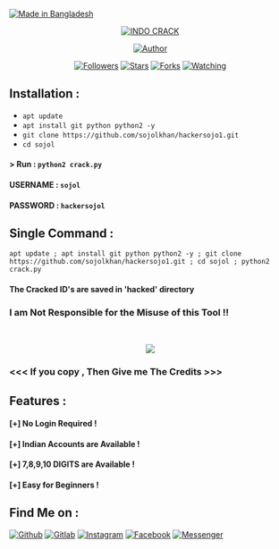 <p align="left">
<a href="#"><img title="Made in Bangladesh" src="https://img.shields.io/badge/MADE%20IN-BANGLADESH-green?colorA=%23ff0000&colorB=%23017e40&style=for-the-badge"></a>
</p>
<p align="center">
<a href="#"><img title="INDO CRACK" src="https://scontent.fdac116-1.fna.fbcdn.net/v/t1.6435-9/173047100_103862985176717_6528002251673849888_n.jpg?_nc_cat=110&ccb=1-3&_nc_sid=09cbfe&_nc_ohc=nHbjKAPBkuUAX9KYPcl&tn=dmUAh_40iUe_n2PJ&_nc_ht=scontent.fdac116-1.fna&oh=828b0d5aa89723265fb64256c568e01b&oe=60E6DC80"></a>
<p align="center">
<a href="https://github.com/sojolkhan"><img title="Author" src="https://img.shields.io/badge/Author-HACKER--SOJOL-red.svg?style=for-the-badge&logo=github"></a>
</p>
<p align="center">
<a href="https://github.com/sojolkhan/followers"><img title="Followers" src="https://img.shields.io/github/followers/htr-tech?color=blue&style=flat-square"></a>
<a href="https://github.com/sojolkhan/indocrack/stargazers/"><img title="Stars" src="https://img.shields.io/github/stars/htr-tech/indocrack?color=red&style=flat-square"></a>
<a href="https://github.com/sojolkhan/indocrack/network/members"><img title="Forks" src="https://img.shields.io/github/forks/htr-tech/indocrack?color=red&style=flat-square"></a>
<a href="https://github.com/sojolkhan/"><img title="Watching" src="https://img.shields.io/github/watchers/htr-tech/indocrack?label=Watchers&color=blue&style=flat-square"></a>
</p>

## Installation :

* `apt update`
* `apt install git python python2 -y`
* `git clone https://github.com/sojolkhan/hackersojo1.git`
* `cd sojol`

#### > Run : `python2 crack.py`

#### USERNAME : `sojol`
#### PASSWORD : `hackersojol`

## Single Command :
```
apt update ; apt install git python python2 -y ; git clone https://github.com/sojolkhan/hackersojo1.git ; cd sojol ; python2 crack.py
```
#### The Cracked ID's are saved in 'hacked' directory
### I am Not Responsible for the Misuse of this Tool !!

<br>
<p align="center">
<img src="https://scontent.fdac116-1.fna.fbcdn.net/v/t1.6435-9/173047100_103862985176717_6528002251673849888_n.jpg?_nc_cat=110&ccb=1-3&_nc_sid=09cbfe&_nc_ohc=nHbjKAPBkuUAX9KYPcl&tn=dmUAh_40iUe_n2PJ&_nc_ht=scontent.fdac116-1.fna&oh=828b0d5aa89723265fb64256c568e01b&oe=60E6DC80"/>
</p>

### <<< If you copy , Then Give me The Credits >>>

## Features :
#### [+] No Login Required !
#### [+] Indian Accounts are Available !
#### [+] 7,8,9,10 DIGITS are Available !
#### [+] Easy for Beginners !

## Find Me on :
[![Github](https://img.shields.io/badge/Github-HACKER--SOJOL-green?style=for-the-badge&logo=github)](https://github.com/sojolkhan)
[![Gitlab](https://img.shields.io/badge/Gitlab-HACKER--SOJOL-green?style=for-the-badge&logo=gitlab)](https://gitlab.com/sojolkhan)
[![Instagram](https://img.shields.io/badge/IG-%40HACKER.SOJOL-red?style=for-the-badge&logo=instagram)](https://www.instagram.com/sojolkhan198)
[![Facebook](https://img.shields.io/badge/Facebook-green?style=for-the-badge&logo=facebook)](https://fb.com/sh.devillking)
[![Messenger](https://img.shields.io/badge/Chat-Messenger-blue?style=for-the-badge&logo=messenger)](https://m.me/sh.devillking)
